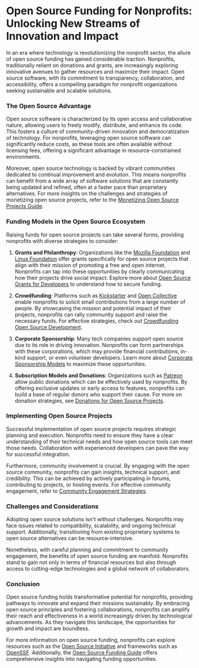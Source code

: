 # Open Source Funding for Nonprofits: Unlocking New Streams of Innovation and Impact

In an era where technology is revolutionizing the nonprofit sector, the allure of open source funding has gained considerable traction. Nonprofits, traditionally reliant on donations and grants, are increasingly exploring innovative avenues to gather resources and maximize their impact. Open source software, with its commitment to transparency, collaboration, and accessibility, offers a compelling paradigm for nonprofit organizations seeking sustainable and scalable solutions.

### The Open Source Advantage

Open source software is characterized by its open access and collaborative nature, allowing users to freely modify, distribute, and enhance its code. This fosters a culture of community-driven innovation and democratization of technology. For nonprofits, leveraging open source software can significantly reduce costs, as these tools are often available without licensing fees, offering a significant advantage in resource-constrained environments.

Moreover, open source technology is backed by vibrant communities dedicated to continual improvement and evolution. This means nonprofits can benefit from a wide array of software solutions that are constantly being updated and refined, often at a faster pace than proprietary alternatives. For more insights on the challenges and strategies of monetizing open source projects, refer to the [Monetizing Open Source Projects Guide](https://www.license-token.com/wiki/monetizing-open-source-projects-guide).

### Funding Models in the Open Source Ecosystem

Raising funds for open source projects can take several forms, providing nonprofits with diverse strategies to consider:

1. **Grants and Philanthropy**: Organizations like the [Mozilla Foundation](https://foundation.mozilla.org/) and [Linux Foundation](https://www.linuxfoundation.org/) offer grants specifically for open source projects that align with their mission of promoting a free and open internet. Nonprofits can tap into these opportunities by clearly communicating how their projects drive social impact. Explore more about [Open Source Grants for Developers](https://www.license-token.com/wiki/open-source-grants-for-developers) to understand how to secure funding.

2. **Crowdfunding**: Platforms such as [Kickstarter](https://www.kickstarter.com/) and [Open Collective](https://opencollective.com/) enable nonprofits to solicit small contributions from a large number of people. By showcasing the mission and potential impact of their projects, nonprofits can rally community support and raise the necessary funds. For effective strategies, check out [Crowdfunding Open Source Development](https://www.license-token.com/wiki/crowdfunding-open-source-development).

3. **Corporate Sponsorship**: Many tech companies support open source due to its role in driving innovation. Nonprofits can form partnerships with these corporations, which may provide financial contributions, in-kind support, or even volunteer developers. Learn more about [Corporate Sponsorship Models](https://www.license-token.com/wiki/corporate-sponsorship-models) to maximize these opportunities.

4. **Subscription Models and Donations**: Organizations such as [Patreon](https://www.patreon.com/) allow public donations which can be effectively used by nonprofits. By offering exclusive updates or early access to features, nonprofits can build a base of regular donors who support their cause. For more on donation strategies, see [Donations for Open Source Projects](https://www.license-token.com/wiki/donations-for-open-source-projects).

### Implementing Open Source Projects

Successful implementation of open source projects requires strategic planning and execution. Nonprofits need to ensure they have a clear understanding of their technical needs and how open source tools can meet those needs. Collaboration with experienced developers can pave the way for successful integration.

Furthermore, community involvement is crucial. By engaging with the open source community, nonprofits can gain insights, technical support, and credibility. This can be achieved by actively participating in forums, contributing to projects, or hosting events. For effective community engagement, refer to [Community Engagement Strategies](https://www.license-token.com/wiki/community-engagement-strategies).

### Challenges and Considerations

Adopting open source solutions isn't without challenges. Nonprofits may face issues related to compatibility, scalability, and ongoing technical support. Additionally, transitioning from existing proprietary systems to open source alternatives can be resource-intensive.

Nonetheless, with careful planning and commitment to community engagement, the benefits of open source funding are manifold. Nonprofits stand to gain not only in terms of financial resources but also through access to cutting-edge technologies and a global network of collaborators.

### Conclusion

Open source funding holds transformative potential for nonprofits, providing pathways to innovate and expand their missions sustainably. By embracing open source principles and fostering collaborations, nonprofits can amplify their reach and effectiveness in a world increasingly driven by technological advancements. As they navigate this landscape, the opportunities for growth and impact are boundless.

For more information on open source funding, nonprofits can explore resources such as the [Open Source Initiative](https://opensource.org/) and frameworks such as [OpenSSF](https://openssf.org/). Additionally, the [Open Source Funding Guide](https://www.license-token.com/wiki/open-source-funding-guide) offers comprehensive insights into navigating funding opportunities.